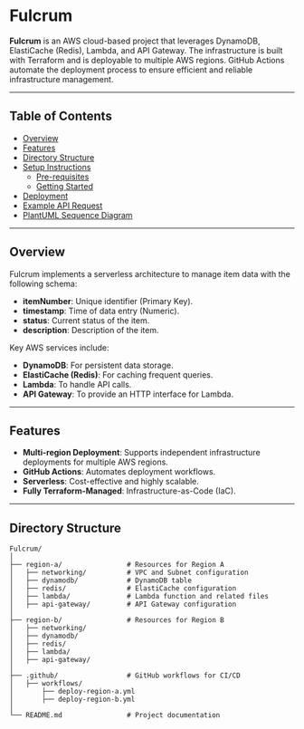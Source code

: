 # Fulcrum

**Fulcrum** is an AWS cloud-based project that leverages DynamoDB, ElastiCache (Redis), Lambda, and API Gateway. The infrastructure is built with Terraform and is deployable to multiple AWS regions. GitHub Actions automate the deployment process to ensure efficient and reliable infrastructure management.

---

## Table of Contents

- [Overview](#overview)
- [Features](#features)
- [Directory Structure](#directory-structure)
- [Setup Instructions](#setup-instructions)
    - [Pre-requisites](#pre-requisites)
    - [Getting Started](#getting-started)
- [Deployment](#deployment)
- [Example API Request](#example-api-request)
- [PlantUML Sequence Diagram](#plantuml-sequence-diagram)

---

## Overview

Fulcrum implements a serverless architecture to manage item data with the following schema:
- **itemNumber**: Unique identifier (Primary Key).
- **timestamp**: Time of data entry (Numeric).
- **status**: Current status of the item.
- **description**: Description of the item.

Key AWS services include:
- **DynamoDB**: For persistent data storage.
- **ElastiCache (Redis)**: For caching frequent queries.
- **Lambda**: To handle API calls.
- **API Gateway**: To provide an HTTP interface for Lambda.

---

## Features

- **Multi-region Deployment**: Supports independent infrastructure deployments for multiple AWS regions.
- **GitHub Actions**: Automates deployment workflows.
- **Serverless**: Cost-effective and highly scalable.
- **Fully Terraform-Managed**: Infrastructure-as-Code (IaC).

---

## Directory Structure

```plaintext
Fulcrum/
│
├── region-a/                # Resources for Region A
│   ├── networking/          # VPC and Subnet configuration
│   ├── dynamodb/            # DynamoDB table
│   ├── redis/               # ElastiCache configuration
│   ├── lambda/              # Lambda function and related files
│   ├── api-gateway/         # API Gateway configuration
│
├── region-b/                # Resources for Region B
│   ├── networking/
│   ├── dynamodb/
│   ├── redis/
│   ├── lambda/
│   ├── api-gateway/
│
├── .github/                 # GitHub workflows for CI/CD
│   ├── workflows/
│       ├── deploy-region-a.yml
│       ├── deploy-region-b.yml
│
└── README.md                # Project documentation

